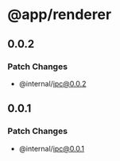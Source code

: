 # @app/renderer

## 0.0.2

### Patch Changes

- @internal/ipc@0.0.2

## 0.0.1

### Patch Changes

- @internal/ipc@0.0.1
